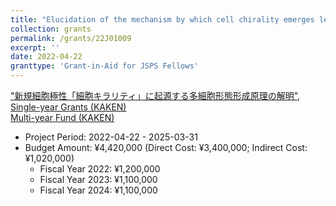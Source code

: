 ```yaml
---
title: "Elucidation of the mechanism by which cell chirality emerges left-right asymmetric morphogenesis at the multicellular level"
collection: grants
permalink: /grants/22J01009
excerpt: ''
date: 2022-04-22
granttype: 'Grant-in-Aid for JSPS Fellows'
---
```


["新規細胞極性「細胞キラリティ」に起源する多細胞形態形成原理の解明", Single-year Grants (KAKEN)](https://kaken.nii.ac.jp/en/grant/KAKENHI-PROJECT-22J01009/)  
[Multi-year Fund (KAKEN)](https://kaken.nii.ac.jp/en/grant/KAKENHI-PROJECT-22KJ3145/)

- Project Period: 2022-04-22 - 2025-03-31
- Budget Amount: ¥4,420,000 (Direct Cost: ¥3,400,000; Indirect Cost: ¥1,020,000)
    - Fiscal Year 2022: ¥1,200,000
    - Fiscal Year 2023: ¥1,100,000
    - Fiscal Year 2024: ¥1,100,000
